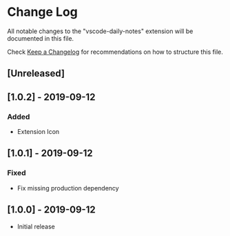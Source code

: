 # Change Log

All notable changes to the "vscode-daily-notes" extension will be documented in this file.

Check [Keep a Changelog](http://keepachangelog.com/) for recommendations on how to structure this file.

## [Unreleased]

## [1.0.2] - 2019-09-12
### Added
- Extension Icon

## [1.0.1] - 2019-09-12
### Fixed
- Fix missing production dependency

## [1.0.0] - 2019-09-12

- Initial release